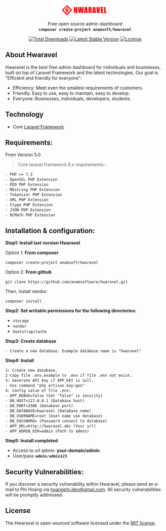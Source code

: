 <p align="center">
    <img src="./public/assets/images/logo-light.png" width="150">
</p>
<p align="center">Free open source admin dashboard<br>
    <code><b>composer create-project anamsoft/hwaravel</b></code></p>
<p align="center">
<a href="https://packagist.org/packages/anamsoft/hwaravel"><img src="https://poser.pugx.org/anamsoft/hwaravel/d/total" alt="Total Downloads"></a>
<a href="https://packagist.org/packages/anamsoft/hwaravel"><img src="https://poser.pugx.org/anamsoft/hwaravel/v/stable" alt="Latest Stable Version"></a>
<a href="https://packagist.org/packages/anamsoft/hwaravel"><img src="https://poser.pugx.org/anamsoft/hwaravel/license" alt="License"></a>
</p>

## About Hwaravel

Hwaravel is the best free admin dashboard for individuals and businesses, built on top of Laravel Framework and the latest technologies.
Our goal is "Efficient and friendly for everyone":
- Efficiency: Meet even the smallest requirements of customers.
- Friendly: Easy to use, easy to maintain, easy to develop.
- Everyone: Businesses, individuals, developers, students.

## Technology
- Core <a href="https://laravel.com">Laravel Framework</a>

## Requirements:

From Version 5.0

> Core laravel framework 8.x requirements::

```
- PHP >= 7.3
- OpenSSL PHP Extension
- PDO PHP Extension
- Mbstring PHP Extension
- Tokenizer PHP Extension
- XML PHP Extension
- Ctype PHP Extension
- JSON PHP Extension
- BCMath PHP Extension
```

## Installation & configuration:

**Step1: Install last version Hwaravel**

Option 1: **From composer**
```
composer create-project anamsoft/hwaravel
```

Option 2: **From github**
```
git clone https://github.com/anamsoftware/hwaravel.git
```
Then, install vendor:
```
composer install
```

**Step2: Set writable permissions for the following directories:**

- <code>storage</code>
- <code>vendor</code>
- <code>bootstrap/cache</code>


**Step3: Create database**
```
- Create a new database. Example database name is "hwaravel"
```

**Step4: Install**

```
1: Create new database.
2 Copy file .env.example to .env if file .env not exist.
3: Generate API key if APP_KEY is null. 
- Use command "php artisan key:gen"
4: Config value of file .env:
- APP_DEBUG=false (Set "false" is security)
- DB_HOST=127.0.0.1 (Database host)
- DB_PORT=3306 (Database port)
- DB_DATABASE=hwaravel (Database name)
- DB_USERNAME=root (User name use database)
- DB_PASSWORD= (Password connect to database)
- APP_URL=http://hwaravel.abc (Your url)
- APP_ADMIN_DIR=admin (Path to admin)
```

**Step5: Install completed**

- Access to url admin: <b>your-domain/admin</b>.
- User/pass <code><b>admin</b>/<b>admin123</b></code>

## Security Vulnerabilities:

If you discover a security vulnerability within Hwaravel, please send an e-mail to Phi Hoang via hoangphi.dev@gmail.com. All security vulnerabilities will be promptly addressed.

## License

The Hwaravel is open-sourced software licensed under the [MIT license](https://opensource.org/licenses/MIT).
